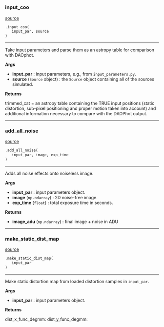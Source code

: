 #


### input_coo
[source](https://github.com/smonty93/mavisim/blob/v1.1dev/mavisim/util.py/#L19)
```python
.input_coo(
   input_par, source
)
```

---
Take input parameters and parse them as an astropy table for comparison with DAOphot.


**Args**

* **input_par**  : input parameters, e.g., from `input_parameters.py`.
* **source** (`Source` object) : the `Source` object containing all of the sources simulated.


**Returns**

trimmed_cat = an astropy table containing the TRUE input positions (static distortion,
sub-pixel positioning and proper motion taken into account) and additional information necessary to compare with the DAOPhot output.

----


### add_all_noise
[source](https://github.com/smonty93/mavisim/blob/v1.1dev/mavisim/util.py/#L71)
```python
.add_all_noise(
   input_par, image, exp_time
)
```

---
Adds all noise effects onto noiseless image.


**Args**

* **input_par**  : input parameters object.
* **image** (`np.ndarray`) : 2D noise-free image.
* **exp_time** (`float`) : total exposure time in seconds.


**Returns**

* **image_adu** (`np.ndarray`) : final image + noise in ADU


----


### make_static_dist_map
[source](https://github.com/smonty93/mavisim/blob/v1.1dev/mavisim/util.py/#L154)
```python
.make_static_dist_map(
   input_par
)
```

---
Make static distortion map from loaded distortion samples in `input_par`.


**Args**

* **input_par**  : input parameters object.


**Returns**

dist_x_func_degmm:
dist_y_func_degmm:
